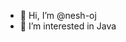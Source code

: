 - 👋 Hi, I’m @nesh-oj
- 👀 I’m interested in Java 

<!---
nesh-oj/nesh-oj is a ✨ special ✨ repository because its `README.md` (this file) appears on your GitHub profile.
You can click the Preview link to take a look at your changes.
--->
